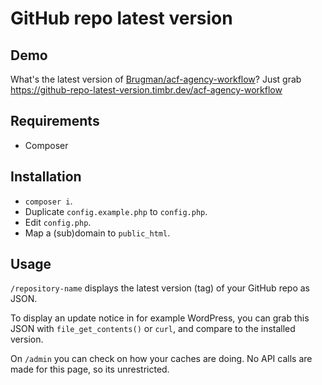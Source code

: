 # GitHub repo latest version

## Demo

What's the latest version of [Brugman/acf-agency-workflow](https://github.com/Brugman/acf-agency-workflow)?
Just grab https://github-repo-latest-version.timbr.dev/acf-agency-workflow

## Requirements

- Composer

## Installation

- `composer i`.
- Duplicate `config.example.php` to `config.php`.
- Edit `config.php`.
- Map a (sub)domain to `public_html`.

## Usage

`/repository-name` displays the latest version (tag) of your GitHub repo as JSON.

To display an update notice in for example WordPress, you can grab this JSON with `file_get_contents()` or `curl`, and compare to the installed version.

On `/admin` you can check on how your caches are doing. No API calls are made for this page, so its unrestricted.